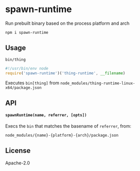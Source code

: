# spawn-runtime

Run prebuilt binary based on the process platform and arch

```
npm i spawn-runtime
```

## Usage

`bin/thing`

```js
#!/usr/bin/env node
require('spawn-runtime')('thing-runtime', __filename)
```

Executes `bin[thing]` from `node_modules/thing-runtime-linux-x64/package.json`

## API

#### `spawnRuntime(name, referrer, [opts])`

Execs the `bin` that matches the basename of `referrer`, from:

`node_modules/{name}-{platform}-{arch}/package.json`

## License

Apache-2.0
